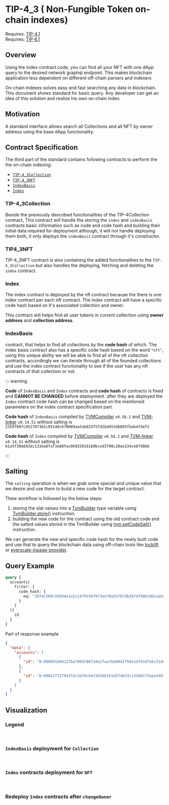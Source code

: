 # TIP-4_3 ( Non-Fungible Token on-chain indexes)

Requires: [TIP-4.1](41.md)\
Requires: [TIP-6.1](./6.md)

## Overview
Using the Index contract code, you can find all your NFT with one dApp query to the desired network graphql endpoint.
This makes blockchain application less dependent on different off-chain parsers and indexers

On-chain Indexes solves easy and fast searching any data in blockchain.
This document shows standard for basic query.
Any developer can get an idea of this solution and realize his own on-chain index.

## Motivation
A standard interface allows search all Collections and all NFT by owner address using the base dApp functionality.

## Contract Specification

The third part of the standard contains following contracts to perform the the on-chain indexing:

- [`TIP-4_3Collection`](https://github.com/broxus/tip4/tree/master/contracts/TIP4_3/TIP4_3Collection.tsol)
- [`TIP-4_3NFT`](https://github.com/broxus/tip4/tree/master/contracts/TIP4_3/TIP4_3NFT.tsol)
- [`IndexBasis`](https://github.com/broxus/tip4/tree/master/contracts/TIP4_3/IndexBasis.tsol)
- [`Index`](https://github.com/broxus/tip4/tree/master/contracts/TIP4_3/Index.tsol)

### TIP-4_3Collection

Beside the previously described functionalities of the TIP-4Collection contract, This contract will handle the storing the `index` and `indexBasis` contracts basic information such as code and code hash and building their initial data required for deployment although, it will not handle deploying them both, it only deploys the `indexBasis` contract through it's constructor.

### TIP4_3NFT

TIP-4_3NFT contract is also containing the added functionalities to the `TIP-4_3Collection` but also handles the deploying, fetching and deleting the `index` contract.

### Index

The index contract is deployed by the nft contract because the there is one index contract per each nft contract.
The index contract will have a specific code hash based on it's associated collection and owner.

This contract will helps find all user tokens in current collection using **owner address** and **collection address**.

### IndexBasis

contract, that helps to find all collections by the **code hash** of which.
The index basis contract also has a specific code hash based on the word `"nft"`, using this unique ability we will be able to find all of the nft collection contracts, accordingly we can iterate through all of the founded  collections and use the index contract functionality to see if the user has any nft contracts of that collection or not.



::: warning

**Code** of `IndexBasis` and `Index` contracts and **code hash** of contracts is fixed and **CANNOT BE CHANGED** before deployment.
after they are deployed the `Index` contract code hash can be changed based on the mentioned parameters on the index contract specification part.

**Code hash** of `IndexBasis` compiled by [TVMCompiler](https://github.com/tonlabs/TON-Solidity-Compiler/tree/a222452e27aacff14fdf2fff356542843a2a8d1c) `v0.58.2` and [TVM-linker](https://github.com/tonlabs/TVM-linker/tree/740f9f62a4e68c9f515667c109b116f265942d72) `v0.14.51` without salting is `2359f897c9527073b1c95140c670089aa5ab825f5fd1bd453db803fbab47def2`

**Code hash** of `Index` compiled by [TVMCompiler](https://github.com/tonlabs/TON-Solidity-Compiler/tree/a222452e27aacff14fdf2fff356542843a2a8d1c) `v0.58.2` and [TVM-linker](https://github.com/tonlabs/TVM-linker/tree/740f9f62a4e68c9f515667c109b116f265942d72) `v0.14.51` without salting is `61e5f39a693dc133ea8faf3e80fac069250161b0bced3790c20ae234ce6fd866`

:::

## Salting
The `salting` operation is when we grab some special and unique value that we desire and use them to build a new code for the target contract.

Thew workflow is followed by the below steps:

1. storing the slat values into a [TvmBuilder](https://github.com/tonlabs/TON-Solidity-Compiler/blob/master/API.md#tvmbuilder) type variable using [TvmBuilder.store()](https://github.com/tonlabs/TON-Solidity-Compiler/blob/master/API.md#tvmbuilderstore) instruction.
2. building the new code for the contract using the old contract code and the salted values stored in the TvmBuilder using [tvm.setCodeSalt()](https://github.com/tonlabs/TON-Solidity-Compiler/blob/master/API.md#tvmsetcodesalt) instruction.

We can generate the new and specific code hash for the newly built code and use that to query the blockchain data using off-chain tools like [locklift](https://docs.locklift.io/) or [everscale-inpage-provider](https://provider-docs.broxus.com/).

## Query Example

```graphql
query {
  accounts(
    filter: {
      code_hash: {
        eq: "207dc560c5956de1a2c1479356f8f3ee70a59767db2bf4788b1d61ad42cdad82"
      }
    }
  ){
    id
  }
}
```

Part of response example
```json
{
  "data": {
    "accounts": [
      {
        "id": "0:000001b0422f6a7069786fa9a27aa7bb8042f58e1df01dfebc51dcb2baa5eeae"
      },
      {
        "id": "0:00022772794253c1bf8cb4fa59d6161d574033c13d881f3eea14675b911e61b0"
      }
    ]
  }
}
```

## Visualization

### Legend

<br/>
<ImgContainer src= '/img/legend1.svg' width="100%" altText="deployAccountOutput"/>

### `IndexBasis` deployment for `Collection`

<br/>
<ImgContainer src= '/img/index1.svg' width="100%" altText="deployAccountOutput"/>

### `Index` contracts deployment for `NFT`

<br/>
<ImgContainer src= '/img/index2.svg' width="100%" altText="deployAccountOutput"/>

### Redeploy `Index` contracts after `changeOwner`

<br/>
<ImgContainer src= '/img/index3.svg' width="100%" altText="deployAccountOutput"/>

<script lang="ts" >
import { defineComponent, ref, onMounted } from "vue";
import ImgContainer from "../../.vitepress/theme/components/shared/BKDImgContainer.vue"

export default defineComponent({
  name: "Diagrams",
  components :{
    ImgContainer
  },
  setup() {
    return {
    };
  },
});

</script>